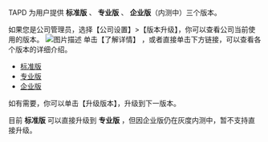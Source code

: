 TAPD 为用户提供 **标准版** 、 **专业版** 、 **企业版**（内测中）三个版本。

 
如果您是公司管理员，选择【公司设置】>【版本升级】，你可以查看公司当前使用的版本。
![图片描述](https://main.qcloudimg.com/raw/718307d1d6673c30c47029d6df9b5b0c.png)
单击【了解详情】 ，或者直接单击下方链接，可以查看各个版本的详细介绍。
- [标准版](https://www.tapd.cn//home/solution/board)
- [专业版](https://www.tapd.cn//home/solution/tapdlite)
- [企业版](https://www.tapd.cn//home/solution/tapdpro)

如有需要，你可以单击【升级版本】，升级到下一版本。

目前 **标准版** 可以直接升级到 **专业版** ，但因企业版仍在灰度内测中，暂不支持直接升级。
